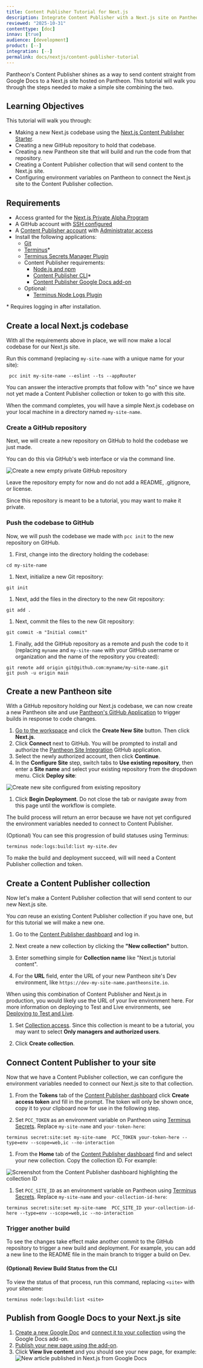 ```yaml
---
title: Content Publisher Tutorial for Next.js
description: Integrate Content Publisher with a Next.js site on Pantheon
reviewed: "2025-10-31"
contenttype: [doc]
innav: [true]
audience: [development]
product: [--]
integration: [--]
permalink: docs/nextjs/content-publisher-tutorial
---
```


<Partial file="nextjs-pre-ga.md" />

Pantheon's Content Publisher shines as a way to send content straight from Google Docs to a Next.js site hosted on Pantheon.
This tutorial will walk you through the steps needed to make a simple site combining the two.

## Learning Objectives

This tutorial will walk you through:

* Making a new Next.js codebase using the [Next.js Content Publisher Starter](https://github.com/pantheon-systems/content-publisher-sdk/tree/main/starters/nextjs-starter-approuter-ts).
* Creating a new GitHub repository to hold that codebase.
* Creating a new Pantheon site that will build and run the code from that repository.
* Creating a Content Publisher collection that will send content to the Next.js site.
* Configuring environment variables on Pantheon to connect the Next.js site to the Content Publisher collection.

## Requirements

* Access granted for the [Next.js Private Alpha Program](/nextjs/#access--availability)
* A GitHub account with [SSH configured](https://docs.github.com/en/authentication/connecting-to-github-with-ssh/about-ssh)
* A [Content Publisher account](https://docs.content.pantheon.io/#h.9owhdt6w06gr) with [Administrator access](https://docs.content.pantheon.io/roles)
* Install the following applications:
  - [Git](https://git-scm.com/)
  - [Terminus](/terminus/install)*
  - [Terminus Secrets Manager Plugin](https://github.com/pantheon-systems/terminus-secrets-manager-plugin)
  - Content Publisher requirements:
    - [Node.js and npm](https://docs.content.pantheon.io/cli-setup#h.tqdsaj5gmjzp)
    - [Content Publisher CLI](https://docs.content.pantheon.io/cli-setup#h.6sxx14u8zeur)*
    - [Content Publisher Google Docs add-on ](https://docs.content.pantheon.io/add-on-install#h.32fczwiey3t0)
  - Optional:
    - [Terminus Node Logs Plugin](https://github.com/pantheon-systems/terminus-node-logs-plugin)

\* Requires logging in after installation.

## Create a local Next.js codebase

With all the requirements above in place, we will now make a local codebase for our Next.js site.

Run this command (replacing `my-site-name` with a unique name for your site):

```bash{promptUser: user}
 pcc init my-site-name --eslint --ts --appRouter
```

You can answer the interactive prompts that follow with "no" since we have not yet made a Content Publisher collection or token to go with this site.

When the command completes, you will have a simple Next.js codebase on your local machine in a directory named `my-site-name`.

### Create a GitHub repository

Next, we will create a new repository on GitHub to hold the codebase we just made.

You can do this via GitHub's web interface or via the command line.

![Create a new empty private GitHub repository](../../images/nextjs/new-empty-repo.png)

Leave the repository empty for now and do not add a README, .gitignore, or license.

Since this repository is meant to be a tutorial, you may want to make it private.

### Push the codebase to GitHub

Now, we will push the codebase we made with `pcc init` to the new repository on GitHub.

1. First, change into the directory holding the codebase:

  ```bash{promptUser: user}
  cd my-site-name
  ```
1. Next, initialize a new Git repository:

  ```bash{promptUser: user}
  git init
  ```
1. Next, add the files in the directory to the new Git repository:

  ```bash{promptUser: user}
  git add .
  ```
1. Next, commit the files to the new Git repository:

  ```bash{promptUser: user}
  git commit -m "Initial commit"
  ```
1. Finally, add the GitHub repository as a remote and push the code to it (replacing `myname` and `my-site-name` with your GitHub username or organization and the name of the repository you created):

  ```bash{promptUser: user}
  git remote add origin git@github.com:myname/my-site-name.git
  git push -u origin main
  ```

## Create a new Pantheon site

With a GitHub repository holding our Next.js codebase, we can now create a new Pantheon site and use [Pantheon's GitHub Application](https://docs.pantheon.io/github-application) to trigger builds in response to code changes.

1. [Go to the workspace](/guides/account-mgmt/workspace-sites-teams/workspaces#switch-between-workspaces) and click the **Create New Site** button. Then click **Next.js**.
1. Click **Connect** next to GitHub. You will be prompted to install and authorize the [Pantheon Site Integration](https://github.com/apps/pantheon-site-integration) GitHub application.
1. Select the newly authorized account, then click **Continue**.
1. In the **Configure Site** step, switch tabs to **Use existing repository**, then enter a **Site name** and select your existing repository from the dropdown menu. Click **Deploy site**:

  ![Create new site configured from existing repository](../../images/nextjs/configure-existing-repo.png)

1. Click **Begin Deployment**. Do not close the tab or navigate away from this page until the workflow is complete.

The build process will return an error because we have not yet configured the environment variables needed to connect to Content Publisher.

(Optional) You can see this progression of build statuses using Terminus:

```bash{promptUser: user}
terminus node:logs:build:list my-site.dev
```

To make the build and deployment succeed, will will need a Content Publisher collection and token.

## Create a Content Publisher collection

Now let's make a Content Publisher collection that will send content to our new Next.js site.

You _can_ reuse an existing Content Publisher collection if you have one, but for this tutorial we will make a new one.

1. Go to the [Content Publisher dashboard](https://content.pantheon.io) and log in.

1. Next create a new collection by clicking the **"New collection"** button.

1. Enter something simple for **Collection name** like "Next.js tutorial content".

1. For the **URL** field, enter the URL of your new Pantheon site's Dev environment, like `https://dev-my-site-name.pantheonsite.io`.

  <Alert title="Tutorial vs. production usage" type="info" >

  When using this combination of Content Publisher and Next.js in production, you would likely use the URL of your live environment here. For more information on deploying to Test and Live environments, see [Deploying to Test and Live](/docs/nextjs/test-and-live-env).

  </Alert>

1. Set [Collection access](https://docs.content.pantheon.io/publishing-permissions#h.q3xmgo7a5kws). Since this collection is meant to be a tutorial, you may want to select **Only managers and authorized users**.

1. Click **Create collection**.

## Connect Content Publisher to your site

Now that we have a Content Publisher collection, we can configure the environment variables needed to connect our Next.js site to that collection.

1. From the **Tokens** tab of the [Content Publisher dashboard](https://content.pantheon.io/dashboard/settings/tokens) click **Create access token** and fill in the prompt. The token will only be shown once, copy it to your clipboard now for use in the following step.

1. Set `PCC_TOKEN` as an environment variable on Pantheon using [Terminus Secrets](/guides/secrets). Replace `my-site-name` and `your-token-here`:

  ```bash{promptUser: user}
  terminus secret:site:set my-site-name  PCC_TOKEN your-token-here --type=env --scope=web,ic --no-interaction
  ```

1. From the **Home** tab of the [Content Publisher dashboard](https://content.pantheon.io/dashboard/collections) find and select your new collection. Copy the collection ID. For example:

  ![Screenshot from the Content Publisher dashboard highlighting the collection ID](../../images/nextjs/collection-id.png)

1. Set `PCC_SITE_ID` as an environment variable on Pantheon using [Terminus Secrets](/guides/secrets). Replace `my-site-name` and `your-collection-id-here`:

  ```bash{promptUser: user}
  terminus secret:site:set my-site-name  PCC_SITE_ID your-collection-id-here --type=env --scope=web,ic --no-interaction
  ```

### Trigger another build

To see the changes take effect make another commit to the GitHub repository to trigger a new build and deployment. For example, you can add a new line to the README file in the main branch to trigger a build on Dev.

#### (Optional) Review Build Status from the CLI
To view the status of that process, run this command, replacing `<site>` with your sitename:

```bash{promptUser: user}
terminus node:logs:build:list <site>
```

## Publish from Google Docs to your Next.js site 

1. [Create a new Google Doc](https://docs.new/) and [connect it to your collection](https://docs.content.pantheon.io/add-on-install#h.25elm2hpgwjj) using the Google Docs add-on.
1. [Publish your new page using the add-on](https://docs.content.pantheon.io/preview-publish#h.7ovppm53h4ec).
1. Click **View live content** and you should see your new page, for example: 
  ![New article published in Next.js from Google Docs](../../images/nextjs/example-first-article.png)